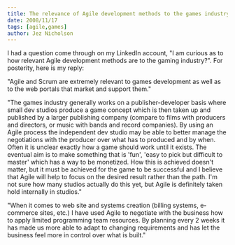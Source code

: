 ```yaml
---
title: The relevance of Agile development methods to the games industry
date: 2008/11/17
tags: [agile,games]
author: Jez Nicholson
---
```

I had a question come through on my LinkedIn account, "I am curious as to how relevant Agile development methods are to the gaming industry?". For posterity, here is my reply:

"Agile and Scrum are extremely relevant to games development as well as to the web portals that market and support them."

"The games industry generally works on a publisher-developer basis where small dev studios produce a game concept which is then taken up and published by a larger publishing company (compare to films with producers and directors, or music with bands and record companies). By using an Agile process the independent dev studio may be able to better manage the negotiations with the producer over what has to produced and by when. Often it is unclear exactly how a game should work until it exists. The eventual aim is to make something that is 'fun', 'easy to pick but difficult to master' which has a way to be monetized. How this is achieved doesn't matter, but it must be achieved for the game to be successful and I believe that Agile will help to focus on the desired result rather than the path. I'm not sure how many studios actually do this yet, but Agile is definitely taken hold internally in studios."

"When it comes to web site and systems creation (billing systems, e-commerce sites, etc.) I have used Agile to negotiate with the business how to apply limited programming team resources. By planning every 2 weeks it has made us more able to adapt to changing requirements and has let the business feel more in control over what is built."